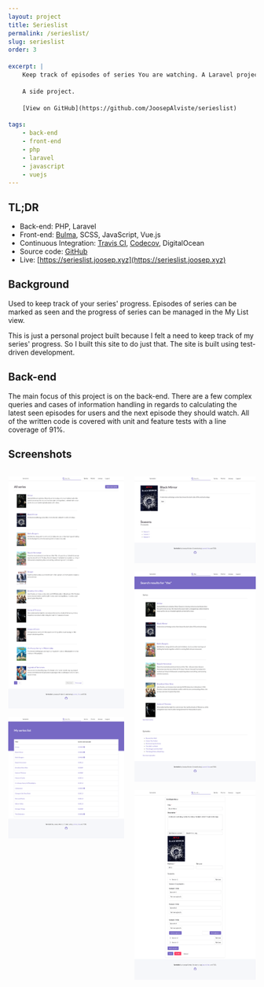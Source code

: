 ```yaml
---
layout: project
title: Serieslist
permalink: /serieslist/
slug: serieslist
order: 3

excerpt: |
    Keep track of episodes of series You are watching. A Laravel project made using Test-Driven Development.
    
    A side project.
    
    [View on GitHub](https://github.com/JoosepAlviste/serieslist)

tags:
    - back-end
    - front-end
    - php
    - laravel
    - javascript
    - vuejs
---
```


## TL;DR

* Back-end: PHP, Laravel
* Front-end: [Bulma](https://bulma.io), SCSS, JavaScript, Vue.js
* Continuous Integration: [Travis CI](https://travis-ci.org), 
[Codecov](https://codecov.io), DigitalOcean
* Source code: [GitHub](https://github.com/JoosepAlviste/serieslist)
* Live: [https://serieslist.joosep.xyz](https://serieslist.joosep.xyz)


## Background

Used to keep track of your series' progress. Episodes of series can be marked
as seen and the progress of series can be managed in the My List view.

This is just a personal project built because I felt a need to keep track of
my series' progress. So I built this site to do just that. The site is built
using test-driven development.


## Back-end

The main focus of this project is on the back-end. There are a few complex queries
and cases of information handling in regards to calculating the latest seen 
episodes for users and the next episode they should watch. All of the written 
code is covered with unit and feature tests with a line coverage of 91%.


## Screenshots

<div class="columns">
<div class="column">

![List of all the series](/assets/img/serieslist-series-list.png)

![My list view showing in progress series](/assets/img/serieslist-my-list.png)

</div>
<div class="column">

![One series view](/assets/img/serieslist-series.png)

![Search for series or episodes view](/assets/img/serieslist-search.png)

![Series edit view](/assets/img/serieslist-edit.png)

</div>
</div>
